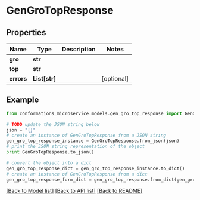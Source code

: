# GenGroTopResponse


## Properties

Name | Type | Description | Notes
------------ | ------------- | ------------- | -------------
**gro** | **str** |  | 
**top** | **str** |  | 
**errors** | **List[str]** |  | [optional] 

## Example

```python
from conformations_microservice.models.gen_gro_top_response import GenGroTopResponse

# TODO update the JSON string below
json = "{}"
# create an instance of GenGroTopResponse from a JSON string
gen_gro_top_response_instance = GenGroTopResponse.from_json(json)
# print the JSON string representation of the object
print GenGroTopResponse.to_json()

# convert the object into a dict
gen_gro_top_response_dict = gen_gro_top_response_instance.to_dict()
# create an instance of GenGroTopResponse from a dict
gen_gro_top_response_form_dict = gen_gro_top_response.from_dict(gen_gro_top_response_dict)
```
[[Back to Model list]](../README.md#documentation-for-models) [[Back to API list]](../README.md#documentation-for-api-endpoints) [[Back to README]](../README.md)


